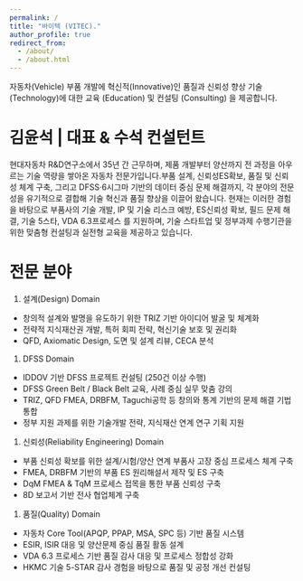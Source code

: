 ```yaml
---
permalink: /
title: "바이텍 (VITEC)."
author_profile: true
redirect_from: 
  - /about/
  - /about.html
---
```


자동차(Vehicle) 부품 개발에 혁신적(Innovative)인 품질과 신뢰성 향상 기술(Technology)에 대한 교육 (Education) 및 컨설팅 (Consulting) 을 제공합니다.

김윤석 | 대표 & 수석 컨설턴트
======
현대자동차 R&D연구소에서 35년 간 근무하며, 제품 개발부터 양산까지 전 과정을 아우르는 기술 역량을 쌓아온 자동차 전문가입니다.부품 설계, 신뢰성ES확보, 품질 및 신뢰성  체계 구축, 그리고 DFSS·6시그마 기반의 데이터 중심 문제 해결까지, 각 분야의 전문성을 유기적으로 결합해 기술 혁신과 품질 향상을 이끌어 왔습니다. 현재는 이러한 경험을 바탕으로 부품사의 기술 개발, IP 및 기술 리스크 예방, ES신뢰성 확보, 필드 문제 해결, 기술 5스타, VDA 6.3프로세스 를 지원하며, 기술 스타트업 및 정부과제 수행기관을 위한 맞춤형 컨설팅과 실전형 교육을 제공하고 있습니다.

전문 분야
======
1. 설계(Design) Domain
 * 창의적 설계와 발명을 유도하기 위한 TRIZ 기반 아이디어 발굴 및 체계화
 * 전략적 지식재산권 개발, 특허 회피 전략, 혁신기술 보호 및 권리화
 * QFD, Axiomatic Design, 도면 및 설계 리뷰, CECA 분석
1. DFSS Domain
 * IDDOV 기반 DFSS 프로젝트 컨설팅 (250건 이상 수행)
 * DFSS Green Belt / Black Belt 교육, 사례 중심 실무 맞춤 강의
 * TRIZ, QFD  FMEA, DRBFM, Taguchi공학 등 창의와 통계 기반의 문제 해결 기법 통합
 * 정부 지원 과제를 위한 기술개발 전략, 지식재산 연계 연구 기획 지원
1. 신뢰성(Reliability Engineering) Domain
 * 부품 신뢰성 확보를 위한 설계/시험/양산 연계 부품사 고장 중심 프로세스 체계 구축
 * FMEA, DRBFM 기반의 부품 ES 원리해설서 제작 및 ES 구축
 * DqM FMEA & TqM 프로세스 접목을 통한 부품 신뢰성 구축
 * 8D 보고서 기반 전사 협업체계 구축
1. 품질(Quality) Domain
 * 자동차 Core Tool(APQP, PPAP, MSA, SPC 등) 기반 품질 시스템 
 * ESIR, ISIR 대응 및 양산문제 중심 품질 활동 설계
 * VDA 6.3 프로세스 기반 품질 감사 대응 및 프로세스 정합성 강화
 * HKMC 기술 5-STAR 감사 경험을 바탕으로 품질 및 공정 개선 컨설팅



